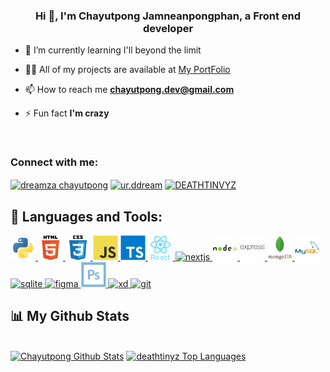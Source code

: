 ### <div align="center">Hi 👋, I'm Chayutpong Jamneanpongphan, a Front end developer</div>  
  

- 🌱 I’m currently learning I'll beyond the limit  
  

- 👨‍💻 All of my projects are available at [My PortFolio](https://chayutpong.dev)  
  

- 📫 How to reach me **chayutpong.dev@gmail.com**  
  

- ⚡ Fun fact **I'm crazy**  
  

<br/>  

<h3 align="left">Connect with me:</h3>
<p align="left">
<a href="https://www.facebook.com/chayutpong.chumneanpongpun/" target="_blank"><img align="center" src="https://raw.githubusercontent.com/rahuldkjain/github-profile-readme-generator/master/src/images/icons/Social/facebook.svg" alt="dreamza chayutpong" height="30" width="40" /></a>
<a href="https://instagram.com/ur.ddream" target="_blank"><img align="center" src="https://raw.githubusercontent.com/rahuldkjain/github-profile-readme-generator/master/src/images/icons/Social/instagram.svg" alt="ur.ddream" height="30" width="40" /></a>
<a href="https://twitter.com/DEATHTINVYZ" target="_blank"><img align="center" src="https://raw.githubusercontent.com/rahuldkjain/github-profile-readme-generator/master/src/images/icons/Social/twitter.svg" alt="DEATHTINVYZ" height="30" width="40" /></a>
</p>

## 🚀 Languages and Tools:

<p align="left">

<a href="https://www.python.org" target="_blank"> <img src="https://raw.githubusercontent.com/devicons/devicon/master/icons/python/python-original.svg" alt="python" width="40" height="40"/> </a>
<a href="https://www.w3.org/html/" target="_blank"> <img src="https://raw.githubusercontent.com/devicons/devicon/master/icons/html5/html5-original-wordmark.svg" alt="html5" width="40" height="40"/> </a>
<a href="https://www.w3schools.com/css/" target="_blank"> <img src="https://raw.githubusercontent.com/devicons/devicon/master/icons/css3/css3-original-wordmark.svg" alt="css3" width="40" height="40"/> </a>
<a href="https://developer.mozilla.org/en-US/docs/Web/JavaScript" target="_blank"> <img src="https://raw.githubusercontent.com/devicons/devicon/master/icons/javascript/javascript-original.svg" alt="javascript" width="40" height="40"/> </a>
<a href="https://www.typescriptlang.org/" target="_blank"> <img src="https://raw.githubusercontent.com/devicons/devicon/master/icons/typescript/typescript-original.svg" alt="typescript" width="40" height="40"/> </a>
<a href="https://reactjs.org/" target="_blank"> <img src="https://raw.githubusercontent.com/devicons/devicon/master/icons/react/react-original-wordmark.svg" alt="react" width="40" height="40"/> </a>
<a href="https://nextjs.org/" target="_blank"> <img src="https://cdn.worldvectorlogo.com/logos/nextjs-3.svg" alt="nextjs" width="40" height="40"/> </a>
<a href="https://nodejs.org" target="_blank"> <img src="https://raw.githubusercontent.com/devicons/devicon/master/icons/nodejs/nodejs-original-wordmark.svg" alt="nodejs" width="40" height="40"/> </a>
<a href="https://expressjs.com" target="_blank"> <img src="https://raw.githubusercontent.com/devicons/devicon/master/icons/express/express-original-wordmark.svg" alt="express" width="40" height="40"/> </a>
<a href="https://www.mongodb.com/" target="_blank"> <img src="https://raw.githubusercontent.com/devicons/devicon/master/icons/mongodb/mongodb-original-wordmark.svg" alt="mongodb" width="40" height="40"/> </a>
<a href="https://www.mysql.com/" target="_blank"> <img src="https://raw.githubusercontent.com/devicons/devicon/master/icons/mysql/mysql-original-wordmark.svg" alt="mysql" width="40" height="40"/> </a>
<a href="https://www.sqlite.org/" target="_blank"> <img src="https://www.vectorlogo.zone/logos/sqlite/sqlite-icon.svg" alt="sqlite" width="40" height="40"/> </a>
<a href="https://www.figma.com/" target="_blank"> <img src="https://www.vectorlogo.zone/logos/figma/figma-icon.svg" alt="figma" width="40" height="40"/> </a>
<a href="https://www.photoshop.com/en" target="_blank"> <img src="https://raw.githubusercontent.com/devicons/devicon/master/icons/photoshop/photoshop-line.svg" alt="photoshop" width="40" height="40"/> </a>
<a href="https://www.adobe.com/products/xd.html" target="_blank"> <img src="https://cdn.worldvectorlogo.com/logos/adobe-xd.svg" alt="xd" width="40" height="40"/> </a>
<a href="https://git-scm.com/" target="_blank"> <img src="https://www.vectorlogo.zone/logos/git-scm/git-scm-icon.svg" alt="git" width="40" height="40"/> </a></p>

## 📊 My Github Stats

<br/>
    <a href="https://github.com/DEATHTINYZ/github-readme-stats"><img alt="Chayutpong Github Stats" src="https://github-readme-stats.vercel.app/api?username=deathtinyz&show_icons=true&count_private=flase&theme=react&hide_border=true&bg_color=0D1117" /></a>
  <a href="https://github.com/DEATHTINYZ/github-readme-stats"><img alt="deathtinyz Top Languages" src="https://github-readme-stats.vercel.app/api/top-langs/?username=deathtinyz&langs_count=8&count_private=true&layout=compact&theme=react&hide_border=true&bg_color=0D1117" /></a>
  <br/>
